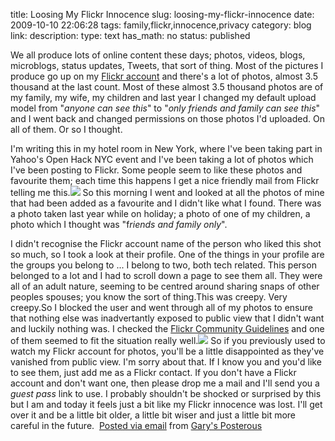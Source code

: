 title: Loosing My Flickr Innocence
slug: loosing-my-flickr-innocence
date: 2009-10-10 22:06:28
tags: family,flickr,innocence,privacy
category: blog
link: 
description: 
type: text
has_math: no
status: published

We all produce lots of online content these days; photos, videos, blogs, microblogs, status updates, Tweets, that sort of thing. Most of the pictures I produce go up on my [Flickr account](https://www.flickr.com/photos/vicchi "https://www.flickr.com/photos/vicchi") and there's a lot of photos, almost 3.5 thousand at the last count. Most of these almost 3.5 thousand photos are of my family, my wife, my children and last year I changed my default upload model from "*anyone can see this*" to "*only friends and family can see this*" and I went back and changed permissions on those photos I'd uploaded. On all of them. Or so I thought.

I'm writing this in my hotel room in New York, where I've been taking part in Yahoo's Open Hack NYC event and I've been taking a lot of photos which I've been posting to Flickr. Some people seem to like these photos and favourite them; each time this happens I get a nice friendly mail from Flickr telling me this.![](https://posterous.com/getfile/files.posterous.com/vicchi/RxpsX88eUUe1U7QQ8PeBZxIug9qoTRLgTkC0BxbmN79DSTkBMPSJ7iraebSf/Favourite.jpg) So this morning I went and looked at all the photos of mine that had been added as a favourite and I didn't like what I found. There was a photo taken last year while on holiday; a photo of one of my children, a photo which I thought was "f*riends and family only*". 

<!-- TEASER_END -->

I didn't recognise the Flickr account name of the person who liked this shot so much, so I took a look at their profile. One of the things in your profile are the groups you belong to ... I belong to two, both tech related. This person belonged to a lot and I had to scroll down a page to see them all. They were all of an adult nature, seeming to be centred around sharing snaps of other peoples spouses; you know the sort of thing.This was creepy. Very creepy.So I blocked the user and went through all of my photos to ensure that nothing else was inadvertantly exposed to public view that I didn't want and luckily nothing was. I checked the [Flickr Community Guidelines](https://www.flickr.com/guidelines.gne "https://www.flickr.com/guidelines.gne") and one of them seemed to fit the situation really well.[![](https://posterous.com/getfile/files.posterous.com/vicchi/YUpbX5rhQ23FpUVmUTndWtCvSSX029Pn5bxpcYXKgdw3C2WWAWoCdIyZwMwg/Creepy.jpg.scaled.500.jpg)](https://posterous.com/getfile/files.posterous.com/vicchi/giGeR8DYILw8vCC7STi55cn5I25Iy3Nho46KSpD9YRpliVundInZu78CSzpJ/Creepy.jpg "https://posterous.com/getfile/files.posterous.com/vicchi/giGeR8DYILw8vCC7STi55cn5I25Iy3Nho46KSpD9YRpliVundInZu78CSzpJ/Creepy.jpg") So if you previously used to watch my Flickr account for photos, you'll be a little disappointed as they've vanished from public view. I'm sorry about that. If I know you and you'd like to see them, just add me as a Flickr contact. If you don't have a Flickr account and don't want one, then please drop me a mail and I'll send you a *guest pass* link to use. I probably shouldn't be shocked or surprised by this but I am and today it feels just a bit like my Flickr innocence was lost. I'll get over it and be a little bit older, a little bit wiser and just a little bit more careful in the future.   [Posted via email](https://posterous.com "https://posterous.com") from [Gary's Posterous](https://vicchi.posterous.com/loosing-my-flickr-innocence "https://vicchi.posterous.com/loosing-my-flickr-innocence") 

 

